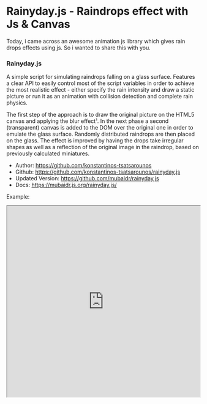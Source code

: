 # Rainyday.js - Raindrops effect with Js & Canvas

Today, i came across an awesome animation js library which gives rain drops effects using js. So i wanted to share this with you. 

### Rainyday.js

A simple script for simulating raindrops falling on a glass surface. Features a clear API to easily control most of the script variables in order to achieve the most realistic effect - either specify the rain intensity and draw a static picture or run it as an animation with collision detection and complete rain physics.

The first step of the approach is to draw the original picture on the HTML5 canvas and applying the blur effect¹. In the next phase a second (transparent) canvas is added to the DOM over the original one in order to emulate the glass surface. Randomly distributed raindrops are then placed on the glass. The effect is improved by having the drops take irregular shapes as well as a reflection of the original image in the raindrop, based on previously calculated miniatures.

- Author: https://github.com/konstantinos-tsatsarounos
- Github: https://github.com/konstantinos-tsatsarounos/rainyday.js
- Updated Version: https://github.com/mubaidr/rainyday.js
- Docs: https://mubaidr.js.org/rainyday.js/


Example: 

<iframe src="https://mubaidr.js.org/rainyday.js/demo2.html" style="height:500px;width:100%;" title="Rainyday.js demo link"></iframe>



